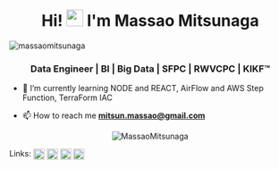 <h1 align="center">Hi! <img src="https://raw.githubusercontent.com/kaueMarques/kaueMarques/master/hi.gif" width="30px"> I'm Massao Mitsunaga</h1>
<p align="left"> <img src="https://komarev.com/ghpvc/?username=massaomitsunaga" alt="massaomitsunaga" /> </p>
<h3 align="center">Data Engineer | BI | Big Data | SFPC | RWVCPC | KIKF™</h3>

- 🌱 I’m currently learning NODE and REACT, AirFlow and AWS Step Function, TerraForm IAC

- 📫 How to reach me **mitsun.massao@gmail.com**

<p align="center">
<img  src="https://github-readme-stats.vercel.app/api?username=massaomitsunaga&theme=tokyonight&show_icons=true" alt="MassaoMitsunaga"/> 
</p>

<p align="left">
Links: <a href="https://www.facebook.com/massao.mitsunaga/" target="blank"><img align="center" src="https://cdn.jsdelivr.net/npm/simple-icons@3.0.1/icons/facebook.svg" alt="massaomitsunaga" height="20" width="20" /></a>
<a href="https://www.instagram.com/massao_mitsunaga/" target="blank"><img align="center" src="https://cdn.jsdelivr.net/npm/simple-icons@3.0.1/icons/instagram.svg" alt="massaomitsunaga" height="20" width="20" /></a>
<a href="https://www.kaggle.com/massaomitsunaga" target="blank"><img align="center" src="https://cdn.jsdelivr.net/npm/simple-icons@3.0.1/icons/kaggle.svg" alt="massaomitsunaga" height="20" width="20" /></a>
<a href="https://www.linkedin.com/in/massaomitsunaga/" target="blank"><img align="center" src="https://cdn.jsdelivr.net/npm/simple-icons@3.0.1/icons/linkedin.svg" alt="massaomitsunaga" height="20" width="20" /></a>
</p>

<!--

Here are some ideas to get you started:

- 🔭 I’m currently working on ...
- 🌱 I’m currently learning ...
- 👯 I’m looking to collaborate on ...
- 🤔 I’m looking for help with ...
- 💬 Ask me about ...
- 📫 How to reach me: ...
- 😄 Pronouns: ...
- ⚡ Fun fact: ...
-->
